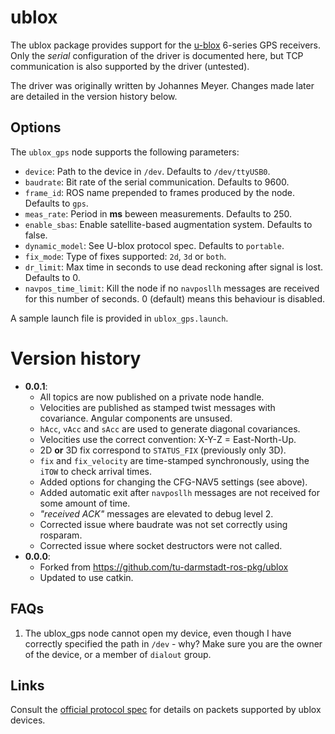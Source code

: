 # ublox
The ublox package provides support for the [u-blox](http://www.u-blox.com) 6-series GPS receivers. Only the _serial_ configuration of the driver is documented here, but TCP communication is also supported by the driver (untested).

The driver was originally written by Johannes Meyer. Changes made later are detailed in the version history below. 

## Options

The `ublox_gps` node supports the following parameters:
* `device`: Path to the device in `/dev`. Defaults to `/dev/ttyUSB0`.
* `baudrate`: Bit rate of the serial communication. Defaults to 9600.
* `frame_id`: ROS name prepended to frames produced by the node. Defaults to `gps`.
* `meas_rate`: Period in **ms** beween measurements. Defaults to 250.
* `enable_sbas`: Enable satellite-based augmentation system. Defaults to false.
* `dynamic_model`: See U-blox protocol spec. Defaults to `portable`.
* `fix_mode`: Type of fixes supported: `2d`, `3d` or `both`.
* `dr_limit`: Max time in seconds to use dead reckoning after signal is lost. Defaults to 0.
* `navpos_time_limit`: Kill the node if no `navposllh` messages are received for this number of seconds. 0 (default) means this behaviour is disabled.

A sample launch file is provided in `ublox_gps.launch`.

# Version history

* **0.0.1**:
  - All topics are now published on a private node handle.
  - Velocities are published as stamped twist messages with covariance. Angular components are unsused.
  - `hAcc`, `vAcc` and `sAcc` are used to generate diagonal covariances.
  - Velocities use the correct convention: X-Y-Z = East-North-Up.
  - 2D **or** 3D fix correspond to `STATUS_FIX` (previously only 3D).
  - `fix` and `fix_velocity` are time-stamped synchronously, using the `iTOW` to check arrival times.
  - Added options for changing the CFG-NAV5 settings (see above).
  - Added automatic exit after `navposllh` messages are not received for some amount of time.
  - _"received ACK"_ messages are elevated to debug level 2.
  - Corrected issue where baudrate was not set correctly using rosparam.
  - Corrected issue where socket destructors were not called.
* **0.0.0**:
  - Forked from https://github.com/tu-darmstadt-ros-pkg/ublox
  - Updated to use catkin.

## FAQs

1. The ublox_gps node cannot open my device, even though I have correctly specified the path in `/dev` - why? Make sure you are the owner of the device, or a member of `dialout` group.

## Links
Consult the [official protocol spec](http://www.u-blox.com/en/download/documents-a-resources/u-blox-6-gps-modules-resources.html) for details  on packets supported by ublox devices.
